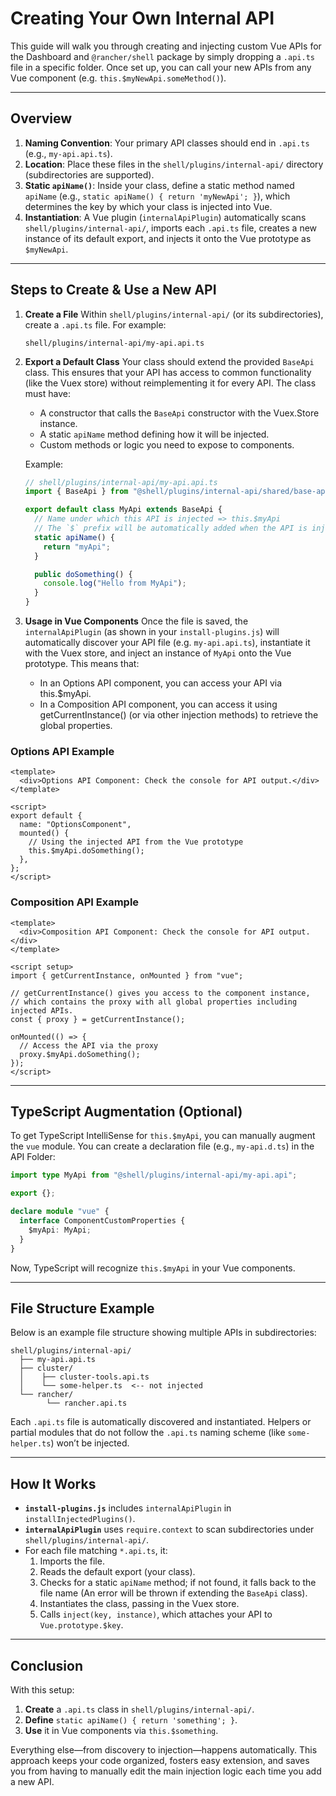 # Creating Your Own Internal API

This guide will walk you through creating and injecting custom Vue APIs for the Dashboard and `@rancher/shell` package by simply dropping a `.api.ts` file in a specific folder. Once set up, you can call your new APIs from any Vue component (e.g. `this.$myNewApi.someMethod()`).

---

## Overview

1. **Naming Convention**: Your primary API classes should end in `.api.ts` (e.g., `my-api.api.ts`).
2. **Location**: Place these files in the `shell/plugins/internal-api/` directory (subdirectories are supported).
3. **Static `apiName()`**: Inside your class, define a static method named `apiName` (e.g., `static apiName() { return 'myNewApi'; }`), which determines the key by which your class is injected into Vue.
4. **Instantiation**: A Vue plugin (`internalApiPlugin`) automatically scans `shell/plugins/internal-api/`, imports each `.api.ts` file, creates a new instance of its default export, and injects it onto the Vue prototype as `$myNewApi`.

---

## Steps to Create & Use a New API

1. **Create a File**
   Within `shell/plugins/internal-api/` (or its subdirectories), create a `.api.ts` file. For example:

   `shell/plugins/internal-api/my-api.api.ts`

2. **Export a Default Class**
   Your class should extend the provided `BaseApi` class. This ensures that your API has access to common functionality (like the Vuex store) without reimplementing it for every API. The class must have:

   - A constructor that calls the `BaseApi` constructor with the Vuex.Store instance.
   - A static `apiName` method defining how it will be injected.
   - Custom methods or logic you need to expose to components.

   Example:

   ```ts
   // shell/plugins/internal-api/my-api.api.ts
   import { BaseApi } from "@shell/plugins/internal-api/shared/base-api";

   export default class MyApi extends BaseApi {
     // Name under which this API is injected => this.$myApi
     // The `$` prefix will be automatically added when the API is injected
     static apiName() {
       return "myApi";
     }

     public doSomething() {
       console.log("Hello from MyApi");
     }
   }
   ```

3. **Usage in Vue Components**
   Once the file is saved, the `internalApiPlugin` (as shown in your `install-plugins.js`) will automatically discover your API file (e.g. `my-api.api.ts`), instantiate it with the Vuex store, and inject an instance of `MyApi` onto the Vue prototype. This means that:

   - In an Options API component, you can access your API via this.$myApi.
   - In a Composition API component, you can access it using getCurrentInstance() (or via other injection methods) to retrieve the global properties.

### Options API Example

```vue
<template>
  <div>Options API Component: Check the console for API output.</div>
</template>

<script>
export default {
  name: "OptionsComponent",
  mounted() {
    // Using the injected API from the Vue prototype
    this.$myApi.doSomething();
  },
};
</script>
```

### Composition API Example

```vue
<template>
  <div>Composition API Component: Check the console for API output.</div>
</template>

<script setup>
import { getCurrentInstance, onMounted } from "vue";

// getCurrentInstance() gives you access to the component instance,
// which contains the proxy with all global properties including injected APIs.
const { proxy } = getCurrentInstance();

onMounted(() => {
  // Access the API via the proxy
  proxy.$myApi.doSomething();
});
</script>
```

---

## TypeScript Augmentation (Optional)

To get TypeScript IntelliSense for `this.$myApi`, you can manually augment the `vue` module. You can create a declaration file (e.g., `my-api.d.ts`) in the API Folder:

```ts
import type MyApi from "@shell/plugins/internal-api/my-api.api";

export {};

declare module "vue" {
  interface ComponentCustomProperties {
    $myApi: MyApi;
  }
}
```

Now, TypeScript will recognize `this.$myApi` in your Vue components.

---

## File Structure Example

Below is an example file structure showing multiple APIs in subdirectories:

```
shell/plugins/internal-api/
  ├── my-api.api.ts
  ├── cluster/
  │    ├── cluster-tools.api.ts
  │    └── some-helper.ts  <-- not injected
  └── rancher/
        └── rancher.api.ts
```

Each `.api.ts` file is automatically discovered and instantiated. Helpers or partial modules that do not follow the `.api.ts` naming scheme (like `some-helper.ts`) won’t be injected.

---

## How It Works

- **`install-plugins.js`** includes `internalApiPlugin` in `installInjectedPlugins()`.
- **`internalApiPlugin`** uses `require.context` to scan subdirectories under `shell/plugins/internal-api/`.
- For each file matching `*.api.ts`, it:
  1. Imports the file.
  2. Reads the default export (your class).
  3. Checks for a static `apiName` method; if not found, it falls back to the file name (An error will be thrown if extending the `BaseApi` class).
  4. Instantiates the class, passing in the Vuex store.
  5. Calls `inject(key, instance)`, which attaches your API to `Vue.prototype.$key`.

---

## Conclusion

With this setup:

1. **Create** a `.api.ts` class in `shell/plugins/internal-api/`.
2. **Define** `static apiName() { return 'something'; }`.
3. **Use** it in Vue components via `this.$something`.

Everything else—from discovery to injection—happens automatically. This approach keeps your code organized, fosters easy extension, and saves you from having to manually edit the main injection logic each time you add a new API.
